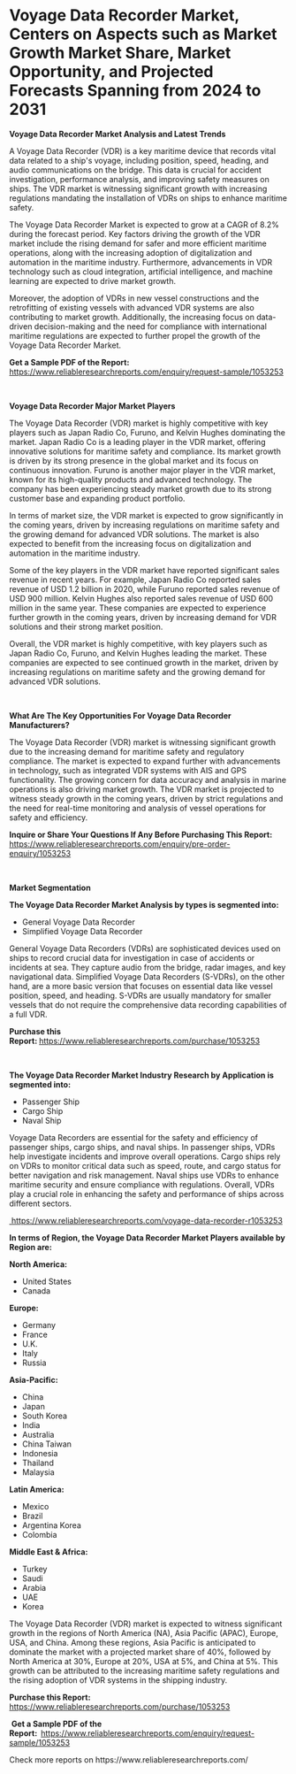 <p><h1>Voyage Data Recorder Market, Centers on Aspects such as Market Growth Market Share, Market Opportunity, and Projected Forecasts Spanning from 2024 to 2031</h1></p><p><strong>Voyage Data Recorder Market Analysis and Latest Trends</strong></p>
<p><p>A Voyage Data Recorder (VDR) is a key maritime device that records vital data related to a ship's voyage, including position, speed, heading, and audio communications on the bridge. This data is crucial for accident investigation, performance analysis, and improving safety measures on ships. The VDR market is witnessing significant growth with increasing regulations mandating the installation of VDRs on ships to enhance maritime safety.</p><p>The Voyage Data Recorder Market is expected to grow at a CAGR of 8.2% during the forecast period. Key factors driving the growth of the VDR market include the rising demand for safer and more efficient maritime operations, along with the increasing adoption of digitalization and automation in the maritime industry. Furthermore, advancements in VDR technology such as cloud integration, artificial intelligence, and machine learning are expected to drive market growth.</p><p>Moreover, the adoption of VDRs in new vessel constructions and the retrofitting of existing vessels with advanced VDR systems are also contributing to market growth. Additionally, the increasing focus on data-driven decision-making and the need for compliance with international maritime regulations are expected to further propel the growth of the Voyage Data Recorder Market.</p></p>
<p><strong>Get a Sample PDF of the Report:&nbsp;</strong> <a href="https://www.reliableresearchreports.com/enquiry/request-sample/1053253">https://www.reliableresearchreports.com/enquiry/request-sample/1053253</a></p>
<p>&nbsp;</p>
<p><strong>Voyage Data Recorder Major Market Players</strong></p>
<p><p>The Voyage Data Recorder (VDR) market is highly competitive with key players such as Japan Radio Co, Furuno, and Kelvin Hughes dominating the market. Japan Radio Co is a leading player in the VDR market, offering innovative solutions for maritime safety and compliance. Its market growth is driven by its strong presence in the global market and its focus on continuous innovation. Furuno is another major player in the VDR market, known for its high-quality products and advanced technology. The company has been experiencing steady market growth due to its strong customer base and expanding product portfolio.</p><p>In terms of market size, the VDR market is expected to grow significantly in the coming years, driven by increasing regulations on maritime safety and the growing demand for advanced VDR solutions. The market is also expected to benefit from the increasing focus on digitalization and automation in the maritime industry.</p><p>Some of the key players in the VDR market have reported significant sales revenue in recent years. For example, Japan Radio Co reported sales revenue of USD 1.2 billion in 2020, while Furuno reported sales revenue of USD 900 million. Kelvin Hughes also reported sales revenue of USD 600 million in the same year. These companies are expected to experience further growth in the coming years, driven by increasing demand for VDR solutions and their strong market position.</p><p>Overall, the VDR market is highly competitive, with key players such as Japan Radio Co, Furuno, and Kelvin Hughes leading the market. These companies are expected to see continued growth in the market, driven by increasing regulations on maritime safety and the growing demand for advanced VDR solutions.</p></p>
<p>&nbsp;</p>
<p><strong>What Are The Key Opportunities For Voyage Data Recorder Manufacturers?</strong></p>
<p><p>The Voyage Data Recorder (VDR) market is witnessing significant growth due to the increasing demand for maritime safety and regulatory compliance. The market is expected to expand further with advancements in technology, such as integrated VDR systems with AIS and GPS functionality. The growing concern for data accuracy and analysis in marine operations is also driving market growth. The VDR market is projected to witness steady growth in the coming years, driven by strict regulations and the need for real-time monitoring and analysis of vessel operations for safety and efficiency.</p></p>
<p><strong>Inquire or Share Your Questions If Any Before Purchasing This Report:</strong> <a href="https://www.reliableresearchreports.com/enquiry/pre-order-enquiry/1053253">https://www.reliableresearchreports.com/enquiry/pre-order-enquiry/1053253</a></p>
<p>&nbsp;</p>
<p><strong>Market Segmentation</strong></p>
<p><strong>The Voyage Data Recorder Market Analysis by types is segmented into:</strong></p>
<p><ul><li>General Voyage Data Recorder</li><li>Simplified Voyage Data Recorder</li></ul></p>
<p><p>General Voyage Data Recorders (VDRs) are sophisticated devices used on ships to record crucial data for investigation in case of accidents or incidents at sea. They capture audio from the bridge, radar images, and key navigational data. Simplified Voyage Data Recorders (S-VDRs), on the other hand, are a more basic version that focuses on essential data like vessel position, speed, and heading. S-VDRs are usually mandatory for smaller vessels that do not require the comprehensive data recording capabilities of a full VDR.</p></p>
<p><strong>Purchase this Report:&nbsp;</strong><a href="https://www.reliableresearchreports.com/purchase/1053253">https://www.reliableresearchreports.com/purchase/1053253</a></p>
<p>&nbsp;</p>
<p><strong>The Voyage Data Recorder Market Industry Research by Application is segmented into:</strong></p>
<p><ul><li>Passenger Ship</li><li>Cargo Ship</li><li>Naval Ship</li></ul></p>
<p><p>Voyage Data Recorders are essential for the safety and efficiency of passenger ships, cargo ships, and naval ships. In passenger ships, VDRs help investigate incidents and improve overall operations. Cargo ships rely on VDRs to monitor critical data such as speed, route, and cargo status for better navigation and risk management. Naval ships use VDRs to enhance maritime security and ensure compliance with regulations. Overall, VDRs play a crucial role in enhancing the safety and performance of ships across different sectors.</p></p>
<p><a href="https://www.reliableresearchreports.com/voyage-data-recorder-r1053253">&nbsp;https://www.reliableresearchreports.com/voyage-data-recorder-r1053253</a></p>
<p><strong>In terms of Region, the Voyage Data Recorder Market Players available by Region are:</strong></p>
<p>
    <p> <strong> North America: </strong>
        <ul>
            <li>United States</li>
            <li>Canada</li>
        </ul>
        </p> 
    <p> <strong> Europe: </strong>
        <ul>
            <li>Germany</li>
            <li>France</li>
            <li>U.K.</li>
            <li>Italy</li>
            <li>Russia</li>
        </ul>
        </p> 
    <p> <strong> Asia-Pacific: </strong>
        <ul>
            <li>China</li>
            <li>Japan</li>
            <li>South Korea</li>
            <li>India</li>
            <li>Australia</li>
            <li>China Taiwan</li>
            <li>Indonesia</li>
            <li>Thailand</li>
            <li>Malaysia</li>
        </ul>
        </p> 
    <p> <strong> Latin America: </strong>
        <ul>
            <li>Mexico</li>
            <li>Brazil</li>
            <li>Argentina Korea</li>
            <li>Colombia</li>
        </ul>
        </p> 
    <p> <strong> Middle East & Africa: </strong>
        <ul>
            <li>Turkey</li>
            <li>Saudi</li>
            <li>Arabia</li>
            <li>UAE</li>
            <li>Korea</li>
        </ul>
    </p>
    </p>
<p><p>The Voyage Data Recorder (VDR) market is expected to witness significant growth in the regions of North America (NA), Asia Pacific (APAC), Europe, USA, and China. Among these regions, Asia Pacific is anticipated to dominate the market with a projected market share of 40%, followed by North America at 30%, Europe at 20%, USA at 5%, and China at 5%. This growth can be attributed to the increasing maritime safety regulations and the rising adoption of VDR systems in the shipping industry.</p></p>
<p><strong>Purchase this Report: </strong><a href="https://www.reliableresearchreports.com/purchase/1053253">https://www.reliableresearchreports.com/purchase/1053253</a></p>
<p>&nbsp;<strong>Get a Sample PDF of the Report:&nbsp;&nbsp;</strong><a href="https://www.reliableresearchreports.com/enquiry/request-sample/1053253">https://www.reliableresearchreports.com/enquiry/request-sample/1053253</a></p>
<p><strong></strong></p>
<p>Check more reports on https://www.reliableresearchreports.com/</p>
